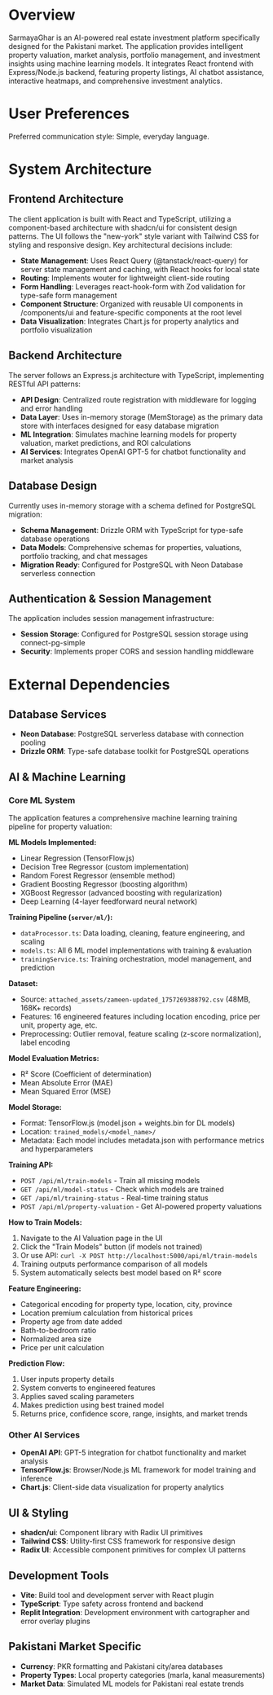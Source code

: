 # Overview

SarmayaGhar is an AI-powered real estate investment platform specifically designed for the Pakistani market. The application provides intelligent property valuation, market analysis, portfolio management, and investment insights using machine learning models. It integrates React frontend with Express/Node.js backend, featuring property listings, AI chatbot assistance, interactive heatmaps, and comprehensive investment analytics.

# User Preferences

Preferred communication style: Simple, everyday language.

# System Architecture

## Frontend Architecture
The client application is built with React and TypeScript, utilizing a component-based architecture with shadcn/ui for consistent design patterns. The UI follows the "new-york" style variant with Tailwind CSS for styling and responsive design. Key architectural decisions include:

- **State Management**: Uses React Query (@tanstack/react-query) for server state management and caching, with React hooks for local state
- **Routing**: Implements wouter for lightweight client-side routing
- **Form Handling**: Leverages react-hook-form with Zod validation for type-safe form management
- **Component Structure**: Organized with reusable UI components in /components/ui and feature-specific components at the root level
- **Data Visualization**: Integrates Chart.js for property analytics and portfolio visualization

## Backend Architecture
The server follows an Express.js architecture with TypeScript, implementing RESTful API patterns:

- **API Design**: Centralized route registration with middleware for logging and error handling
- **Data Layer**: Uses in-memory storage (MemStorage) as the primary data store with interfaces designed for easy database migration
- **ML Integration**: Simulates machine learning models for property valuation, market predictions, and ROI calculations
- **AI Services**: Integrates OpenAI GPT-5 for chatbot functionality and market analysis

## Database Design
Currently uses in-memory storage with a schema defined for PostgreSQL migration:

- **Schema Management**: Drizzle ORM with TypeScript for type-safe database operations
- **Data Models**: Comprehensive schemas for properties, valuations, portfolio tracking, and chat messages
- **Migration Ready**: Configured for PostgreSQL with Neon Database serverless connection

## Authentication & Session Management
The application includes session management infrastructure:

- **Session Storage**: Configured for PostgreSQL session storage using connect-pg-simple
- **Security**: Implements proper CORS and session handling middleware

# External Dependencies

## Database Services
- **Neon Database**: PostgreSQL serverless database with connection pooling
- **Drizzle ORM**: Type-safe database toolkit for PostgreSQL operations

## AI & Machine Learning

### Core ML System
The application features a comprehensive machine learning training pipeline for property valuation:

**ML Models Implemented:**
- Linear Regression (TensorFlow.js)
- Decision Tree Regressor (custom implementation)
- Random Forest Regressor (ensemble method)
- Gradient Boosting Regressor (boosting algorithm)
- XGBoost Regressor (advanced boosting with regularization)
- Deep Learning (4-layer feedforward neural network)

**Training Pipeline (`server/ml/`):**
- `dataProcessor.ts`: Data loading, cleaning, feature engineering, and scaling
- `models.ts`: All 6 ML model implementations with training & evaluation
- `trainingService.ts`: Training orchestration, model management, and prediction

**Dataset:**
- Source: `attached_assets/zameen-updated_1757269388792.csv` (48MB, 168K+ records)
- Features: 16 engineered features including location encoding, price per unit, property age, etc.
- Preprocessing: Outlier removal, feature scaling (z-score normalization), label encoding

**Model Evaluation Metrics:**
- R² Score (Coefficient of determination)
- Mean Absolute Error (MAE)
- Mean Squared Error (MSE)

**Model Storage:**
- Format: TensorFlow.js (model.json + weights.bin for DL models)
- Location: `trained_models/<model_name>/`
- Metadata: Each model includes metadata.json with performance metrics and hyperparameters

**Training API:**
- `POST /api/ml/train-models` - Train all missing models
- `GET /api/ml/model-status` - Check which models are trained
- `GET /api/ml/training-status` - Real-time training status
- `POST /api/ml/property-valuation` - Get AI-powered property valuations

**How to Train Models:**
1. Navigate to the AI Valuation page in the UI
2. Click the "Train Models" button (if models not trained)
3. Or use API: `curl -X POST http://localhost:5000/api/ml/train-models`
4. Training outputs performance comparison of all models
5. System automatically selects best model based on R² score

**Feature Engineering:**
- Categorical encoding for property type, location, city, province
- Location premium calculation from historical prices
- Property age from date added
- Bath-to-bedroom ratio
- Normalized area size
- Price per unit calculation

**Prediction Flow:**
1. User inputs property details
2. System converts to engineered features
3. Applies saved scaling parameters
4. Makes prediction using best trained model
5. Returns price, confidence score, range, insights, and market trends

### Other AI Services
- **OpenAI API**: GPT-5 integration for chatbot functionality and market analysis
- **TensorFlow.js**: Browser/Node.js ML framework for model training and inference
- **Chart.js**: Client-side data visualization for property analytics

## UI & Styling
- **shadcn/ui**: Component library with Radix UI primitives
- **Tailwind CSS**: Utility-first CSS framework for responsive design
- **Radix UI**: Accessible component primitives for complex UI patterns

## Development Tools
- **Vite**: Build tool and development server with React plugin
- **TypeScript**: Type safety across frontend and backend
- **Replit Integration**: Development environment with cartographer and error overlay plugins

## Pakistani Market Specific
- **Currency**: PKR formatting and Pakistani city/area databases
- **Property Types**: Local property categories (marla, kanal measurements)
- **Market Data**: Simulated ML models for Pakistani real estate trends